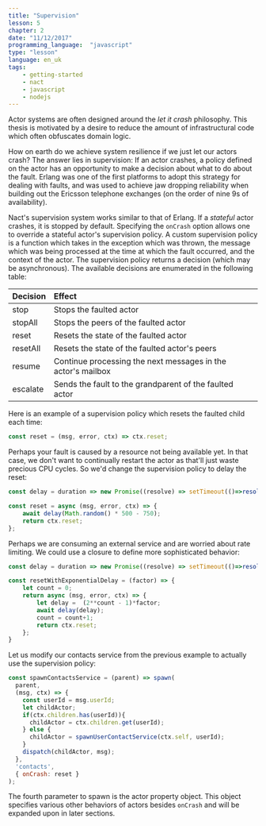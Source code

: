 ```yaml
---
title: "Supervision"
lesson: 5
chapter: 2
date: "11/12/2017"
programming_language:  "javascript"
type: "lesson"
language: en_uk
tags:
    - getting-started
    - nact
    - javascript
    - nodejs
---
```

Actor systems are often designed around the *let it crash* philosophy.
This thesis is motivated by a desire to reduce the amount of infrastructural code which often obfuscates domain logic. 

How on earth do we achieve system resilience if we just let our actors crash? The answer lies in supervision: If an actor crashes, a policy defined on the actor has an opportunity to make a decision about what to do about the fault. Erlang was one of the first platforms to adopt this strategy for dealing with faults, and was used to achieve jaw dropping reliability when building out the Ericsson telephone exchanges (on the order of nine 9s of availability). 

Nact's supervision system works similar to that of Erlang. If a *stateful* actor crashes, it is stopped by default. Specifying the `onCrash` option allows one to override a stateful actor's supervision policy. A custom supervision policy is a function which takes in the exception which was thrown, the message which was being processed at the time at which the fault occurred, and the context of the actor. The supervision policy returns a decision (which may be asynchronous). The available decisions are enumerated in the following table:

<table class='definitions'>
    <thead>
      <tr>
        <th align='left'>Decision</th>
        <th align='left'>Effect</th>
      </tr>
    </thead>
    <tbody>
      <tr>
        <td align='left'>stop</td>
        <td align='left'>Stops the faulted actor</td>
      </tr>
      <tr>
        <td align='left'>stopAll</td>
        <td align='left'>Stops the peers of the faulted actor</td>
      </tr>
      <tr>
        <td align='left'>reset</td>
        <td align='left'>Resets the state of the faulted actor</td>
      </tr>
      <tr>
        <td align='left'>resetAll</td>
        <td align='left'>Resets the state of the faulted actor's peers</td>
      </tr>
      <tr>
        <td align='left'>resume</td>
        <td align='left'>Continue processing the next messages in the actor's mailbox</td>
      </tr>
      <tr>
        <td align='left'>escalate</td>
        <td align='left'>Sends the fault to the grandparent of the faulted actor</td>
      </tr>
    </tbody>
  </table>

Here is an example of a supervision policy which resets the faulted child each time:

```js
const reset = (msg, error, ctx) => ctx.reset;
```

Perhaps your fault is caused by a resource not being available yet.
In that case, we don't want to continually restart the actor as that'll just waste precious CPU cycles. So we'd change the supervision policy to delay the reset:

```js
const delay = duration => new Promise((resolve) => setTimeout(()=>resolve(), duration));

const reset = async (msg, error, ctx) => {
    await delay(Math.random() * 500 - 750);
    return ctx.reset;
};
```

Perhaps we are consuming an external service and are worried about rate limiting. We could use a closure to define more sophisticated behavior:

```js
const delay = duration => new Promise((resolve) => setTimeout(()=>resolve(), duration));

const resetWithExponentialDelay = (factor) => {
    let count = 0;    
    return async (msg, error, ctx) => {                
        let delay =  (2**count - 1)*factor;
        await delay(delay);
        count = count+1;        
        return ctx.reset;
    };
} 
```

Let us modify our contacts service from the previous example to actually use the supervision policy:

```js
const spawnContactsService = (parent) => spawn(
  parent,
  (msg, ctx) => {
    const userId = msg.userId;
    let childActor;
    if(ctx.children.has(userId)){
      childActor = ctx.children.get(userId);
    } else {
      childActor = spawnUserContactService(ctx.self, userId);            
    }
    dispatch(childActor, msg);
  },
  'contacts',
  { onCrash: reset }
);
```

The fourth parameter to spawn is the actor property object. 
This object specifies various other behaviors of actors besides `onCrash` and will be expanded upon in later sections. 
